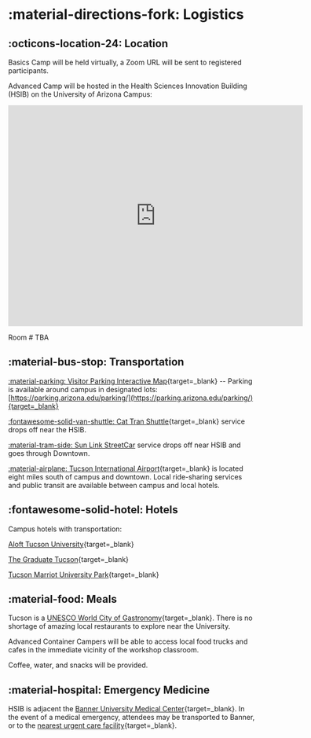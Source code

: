 # :material-directions-fork: Logistics

## :octicons-location-24: Location

Basics Camp will be held virtually, a Zoom URL will be sent to registered participants.

Advanced Camp will be hosted in the Health Sciences Innovation Building (HSIB) on the University of Arizona Campus:

<iframe src="https://www.google.com/maps/embed?pb=!1m18!1m12!1m3!1d3374.711519066356!2d-110.94944564904455!3d32.238933218439946!2m3!1f0!2f0!3f0!3m2!1i1024!2i768!4f13.1!3m3!1m2!1s0x86d671a7b5176c53%3A0x67880bc15138eb29!2sHealth%20Sciences%20Innovation%20Building%20(HSIB)!5e0!3m2!1sen!2sus!4v1650459271292!5m2!1sen!2sus" width="600" height="450" style="border:0;" allowfullscreen="" loading="lazy" referrerpolicy="no-referrer-when-downgrade"></iframe>

Room # TBA

## :material-bus-stop: Transportation

[:material-parking: Visitor Parking Interactive Map](http://uarrive.arizona.edu/){target=_blank} -- Parking is available around campus in designated lots: [https://parking.arizona.edu/parking/](https://parking.arizona.edu/parking/){target=_blank}  

[:fontawesome-solid-van-shuttle: Cat Tran Shuttle](https://parking.arizona.edu/cattran/){target=_blank} service drops off near the HSIB.

[:material-tram-side: Sun Link StreetCar](https://www.suntran.com/routes-services/sunlink/) service drops off near HSIB and goes through Downtown. 

[:material-airplane: Tucson International Airport](https://www.flytucson.com/){target=_blank} is located eight miles south of campus and downtown. Local ride-sharing services and public transit are available between campus and local hotels.

## :fontawesome-solid-hotel: Hotels

Campus hotels with transportation:

[Aloft Tucson University](https://goo.gl/maps/tLHphSENWzLSYewi8){target=_blank}

[The Graduate Tucson](https://goo.gl/maps/Ea8rYGz76ZDp3puc6){target=_blank}

[Tucson Marriot University Park](https://goo.gl/maps/vLPQXt1nMUucudpy8){target=_blank}

## :material-food: Meals

Tucson is a [UNESCO World City of Gastronomy](https://tucson.cityofgastronomy.org/about){target=_blank}. There is no shortage of amazing local restaurants to explore near the University. 

Advanced Container Campers will be able to access local food trucks and cafes in the immediate vicinity of the workshop classroom.

Coffee, water, and snacks will be provided. 

## :material-hospital: Emergency Medicine

HSIB is adjacent the [Banner University Medical Center](https://goo.gl/maps/keGVhKWCeTT2AYq98){target=_blank}. In the event of a medical emergency, attendees may be transported to Banner, or to the [nearest urgent care facility](https://goo.gl/maps/sBQjW4pNKJUstRnHA){target=_blank}.